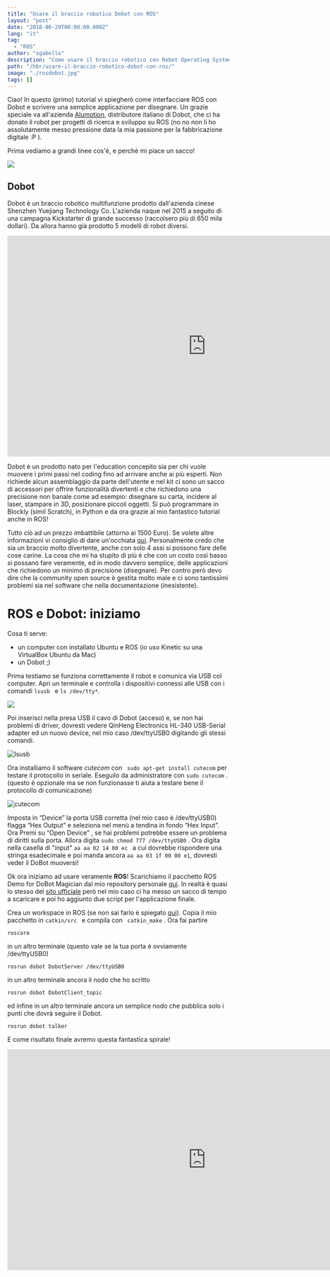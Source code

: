 ```yaml
---
title: "Usare il braccio robotico Dobot con ROS"
layout: "post"
date: "2018-06-29T00:00:00.000Z"
lang: "it"
tag:
  - "ROS"
author: "sgabello"
description: "Come usare il braccio robotico con Robot Operating System"
path: "/hbr/usare-il-braccio-robotico-dobot-con-ros/"
image: "./rosdobot.jpg"
tags: []
---
```


Ciao! In questo (primo) tutorial vi spiegherò come interfacciare ROS con Dobot e scrivere una semplice applicazione per disegnare. Un grazie speciale va all'azienda [Alumotion](http://www.alumotion.eu/), distributore italiano di Dobot, che ci ha donato il robot per progetti di ricerca e sviluppo su ROS (no no non li ho assolutamente messo pressione data la mia passione per la fabbricazione digitale :P ).

Prima vediamo a grandi linee cos'è, e perchè mi piace un sacco!

![](./rosdobot.jpg)

## Dobot

Dobot è un braccio robotico multifunzione prodotto dall'azienda cinese Shenzhen Yuejiang Technology Co. L'azienda naque nel 2015 a seguito di una campagna Kickstarter di grande successo (raccolsero più di 650 mila dollari). Da allora hanno già prodotto 5 modelli di robot diversi.

<iframe width="900" height="500" src="https://www.youtube.com/embed/ggT4hz5tM_0" frameborder="0" allow="autoplay; encrypted-media" allowfullscreen></iframe>

Dobot è un prodotto nato per l'education concepito sia per chi vuole muovere i primi passi nel coding fino ad arrivare anche ai più esperti. Non richiede alcun assemblaggio da parte dell'utente e nel kit ci sono un sacco di accessori per offrire funzionalità divertenti e che richiedono una precisione non banale come ad esempio: disegnare su carta, incidere al laser, stampare in 3D, posizionare piccoli oggetti. Si può programmare in Blockly (simil Scratch), in Python e da ora grazie al mio fantastico tutorial anche in ROS!

Tutto ciò ad un prezzo imbattibile (attorno ai 1500 Euro). Se volete altre informazioni vi consiglio di dare un'occhiata [qui](http://www.dobot.it/prodotti/dobot-magician/). Personalmente credo che sia un braccio molto divertente, anche con solo 4 assi si possono fare delle cose carine. La cosa che mi ha stupito di più è che con un costo così basso si possano fare veramente, ed in modo davvero semplice, delle applicazioni che richiedono un minimo di precisione (disegnare). Per contro però devo dire che la community open source è gestita molto male e ci sono tantissimi problemi sia nel software che nella documentazione (inesistente).

# ROS e Dobot: iniziamo

Cosa ti serve:

- un computer con installato Ubuntu e ROS (io uso Kinetic su una VirtualBox Ubuntu da Mac)
- un Dobot ;)

Prima testiamo se funziona correttamente il robot e comunica via USB col computer.
Apri un terminale e controlla i dispositivi connessi alle USB con i comandi `lsusb ` e `ls /dev/tty*`.

![](./terminal1.png)

Poi inserisci nella presa USB il cavo di Dobot (acceso) e, se non hai problemi di driver, dovresti vedere QinHeng Electronics HL-340 USB-Serial adapter ed un nuovo device, nel mio caso /dev/ttyUSB0 digitando gli stessi comandi.

![lsusb](./terminal2.png)

Ora installiamo il software _cutecom_ con ` sudo apt-get install cutecom` per testare il protocollo in seriale. Eseguilo da administratore con `sudo cutecom` . (questo è opzionale ma se non funzionasse ti aiuta a testare bene il protocollo di comunicazione)

![cutecom](./cutecom.png)

Imposta in “Device” la porta USB corretta (nel mio caso è /dev/ttyUSB0) flagga “Hex Output” e seleziona nel menù a tendina in fondo “Hex Input”. Ora Premi su “Open Device” , se hai problemi potrebbe essere un problema di diritti sulla porta. Allora digita `sudo chmod 777 /dev/ttyUSB0` .
Ora digita nella casella di "input" `aa aa 02 14 00 ec ` a cui dovrebbe rispondere una stringa esadecimale e poi manda ancora `aa aa 03 1f 00 00 e1`, dovresti veder il DoBot muoversi!

Ok ora iniziamo ad usare veramente **ROS**!
Scarichiamo il pacchetto ROS Demo for DoBot Magician dal mio repository personale [qui](https://github.com/sgabello1/ros-dobot/tree/master). In realtà è quasi lo stesso del [sito ufficiale](https://www.dobot.cc/downloadcenter/dobot-magician.html?sub_cat=72#sub-download) però nel mio caso ci ha messo un sacco di tempo a scaricare e poi ho aggiunto due script per l'applicazione finale.

Crea un workspace in ROS (se non sai farlo è spiegato [qui](http://wiki.ros.org/catkin/Tutorials/create_a_workspace)). Copia il mio pacchetto in `catkin/src ` e compila con ` catkin_make` .
Ora fai partire

`roscore`

in un altro terminale (questo vale se la tua porta è ovviamente /dev/ttyUSB0)

`rosrun dobot DobotServer /dev/ttyUSB0`

in un altro terminale ancora il nodo che ho scritto

`rosrun dobot DobotClient_topic `

ed infine in un altro terminale ancora un semplice nodo che pubblica solo i punti che dovrà seguire il Dobot.

`rosrun dobot talker`

E come risultato finale avremo questa fantastica spirale!

<iframe width="900" height="500" src="https://www.youtube.com/embed/eXZgVXh3Phg" frameborder="0" allow="autoplay; encrypted-media" allowfullscreen></iframe>
